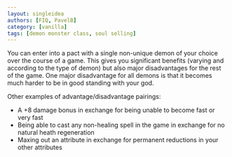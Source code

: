 ```yaml
---
layout: singleidea
authors: [FIQ, PavelB]
category: [vanilla]
tags: [demon monster class, soul selling]
---
```

You can enter into a pact with a single non-unique demon of your choice over the course of a game. This gives you significant benefits (varying and according to the type of demon) but also major disadvantages for the rest of the game. One major disadvantage for all demons is that it becomes much harder to be in good standing with your god.

Other examples of advantage/disadvantage pairings:
* A +8 damage bonus in exchange for being unable to become fast or very fast
* Being able to cast any non-healing spell in the game in exchange for no natural heath regeneration
* Maxing out an attribute in exchange for permanent reductions in your other attributes
